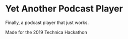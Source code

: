# Yet Another Podcast Player

Finally, a podcast player that just works.

Made for the 2019 Technica Hackathon
